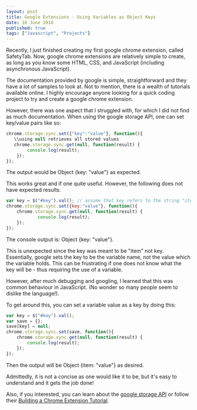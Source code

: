 ```yaml
---
layout: post
title: Google Extensions - Using Variables as Object Keys
date: 16 June 2016
published: true
tags: ["Javascript", "Projects"]
---
```


Recently, I just finished creating my first google chrome extension, called SafetyTab. Now, google chrome extensions are relatively simple to create, as long as you know some HTML, CSS, and JavaScript (including asynchronous JavaScript). 
 
The documentation provided by google is simple, straightforward and they have a lot of samples to look at. Not to mention, there is a wealth of tutorials available online. I highly encourage anyone looking for a quick coding project to try and create a google chrome extension. 

However, there was one aspect that I struggled with, for which I did not find as much documentation. When using the google storage API, one can set key/value pairs like so:

``` javascript
chrome.storage.sync.set({"key":"value"}, function(){
   \\using null retrieves all stored values
   chrome.storage.sync.get(null, function(result) {
    	console.log(result);
	});
});
```
The output would be Object {key: "value"} as expected. 

This works great and if one  quite useful. However, the following does not have expected results.

``` javascript
var key = $("#key").val(); // assume that key refers to the string "item"
chrome.storage.sync.set({key:"value"}, function(){
	chrome.storage.sync.get(null, function(result) {
    		console.log(result);
	});
});
```
The console output is: Object {key: "value"}. 

This is unexpected since the key was meant to be "item" not key. Essentially, google sets the key to be the variable name, not the value which the variable holds. This can be frustrating if one does not know what the key will be - thus requiring the use of a variable. 

However, after much debugging and googling, I learned that this was common behaviour in JavaScript. (No wonder so many people seem to dislike the language!). 


To get around this, you can set a variable value as a key by doing this:

``` javascript
var key = $("#key").val(); 
var save = {};
save[key] = null;
chrome.storage.sync.set(save, function(){
	chrome.storage.sync.get(null, function(result) {
    	console.log(result);
	});
});
```

Then the output will be Object {item: "value"} as desired. 

Admittedly, it is not a concise as one would like it to be, but it's easy to understand and it gets the job done!

Also, if you interested, you can learn about the [google storage API](https://developer.chrome.com/extensions/storage) or follow their [Building a Chrome Extension Tutorial](https://developer.chrome.com/extensions/getstarted).
